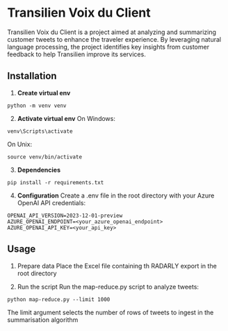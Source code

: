 # Transilien Voix du Client

Transilien Voix du Client is a project aimed at analyzing and summarizing customer tweets to enhance the traveler experience. By leveraging natural language processing, the project identifies key insights from customer feedback to help Transilien improve its services.

## Installation
1. **Create virtual env**
```
python -m venv venv
```
2. **Activate virtual env**
On Windows:
```
venv\Scripts\activate
```

On Unix:
```
source venv/bin/activate
```

3. **Dependencies**
```
pip install -r requirements.txt
```

4. **Configuration**
Create a .env file in the root directory with your Azure OpenAI API credentials:

```
OPENAI_API_VERSION=2023-12-01-preview
AZURE_OPENAI_ENDPOINT=<your_azure_openai_endpoint>
AZURE_OPENAI_API_KEY=<your_api_key>
```

## Usage

1. Prepare data
Place the Excel file containing th RADARLY export in the root directory

2. Run the script
Run the map-reduce.py script to analyze tweets:
```
python map-reduce.py --limit 1000
```
The limit argument selects the number of rows of tweets to ingest in the summarisation algorithm